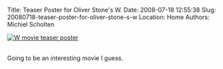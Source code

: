 Title: Teaser Poster for Oliver Stone's W.
Date: 2008-07-18 12:55:38
Slug: 20080718-teaser-poster-for-oliver-stone-s-w
Location: Home
Authors: Michiel Scholten

<div class="content-image"><div><a href="http://www.slashfilm.com/2008/06/04/teaser-poster-for-oliver-stones-w/"><img title="W movie teaser poster" src="http://aquariusoft.org/~mbscholt/images/content/wteaserposter.jpg" alt="W movie teaser poster" /></a></div></div>
<br style="clear: both;" />

<p>Going to be an interesting movie I guess.</p>